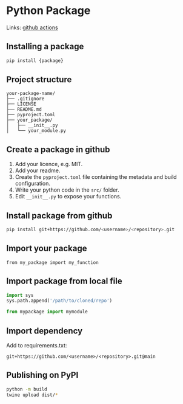 # Python Package

Links: [github actions](https://docs.github.com/en/actions/use-cases-and-examples/building-and-testing/building-and-testing-python)

## Installing a package
```bash
pip install {package}
```

## Project structure
```
your-package-name/
├── .gitignore
├── LICENSE
├── README.md
├── pyproject.toml
├── your_package/
│   ├── __init__.py
│   └── your_module.py
```

## Create a package in github
1. Add your licence, e.g. MIT.
2. Add your readme.
3. Create the `pyproject.toml` file containing the metadata and build configuration.
4. Write your python code in the `src/` folder.
5. Edit `__init__.py` to expose your functions.


## Install package from github
```bash
pip install git+https://github.com/<username>/<repository>.git
```

## Import your package
```
from my_package import my_function
```

## Import package from local file
```python
import sys
sys.path.append('/path/to/cloned/repo')

from mypackage import mymodule

```

## Import dependency
Add to requirements.txt:
```
git+https://github.com/<username>/<repository>.git@main
```

## Publishing on PyPI

```bash
python -m build
twine upload dist/*
```
